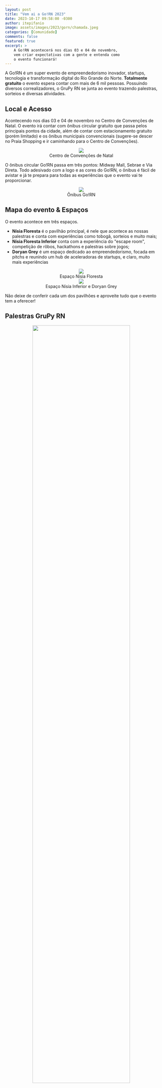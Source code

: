 ```yaml
---
layout: post
title: "Vem ai a Go!RN 2023"
date: 2023-10-17 09:58:00 -0300
author: itepifanio
image: assets/images/2023/gorn/chamada.jpeg
categories: [Comunidade]
comments: false
featured: true
excerpt: >
    A Go!RN acontecerá nos dias 03 e 04 de novembro, 
    vem criar expectativas com a gente e entenda como 
    o evento funcionará!
---
```


A Go!RN é um super evento de empreendedorismo inovador, startups, 
tecnologia e transformação digital do Rio Grande do Norte. **Totalmente 
gratuito** o evento espera contar com mais de 6 mil pessoas. Possuindo 
diversos correalizadores, o GruPy RN se junta ao evento trazendo 
palestras, sorteios e diversas atividades.

## Local e Acesso

Acontecendo nos dias 03 e 04 de novembro no Centro de Convenções de Natal. 
O evento irá contar com ônibus circular gratuito que passa pelos principais 
pontos da cidade, além de contar com estacionamento gratuito (porém limitado) 
e os ônibus municipais convencionais (sugere-se descer no Praia Shopping e ir 
caminhando para o Centro de Convenções).

<div style="text-align:center">
    <img src="{{ site.baseurl }}/assets/images/2023/gorn/centro_convencoes.jpg"/>
    <figcaption>Centro de Convenções de Natal</figcaption>
</div>

O ônibus circular Go!RN passa em três pontos: Midway Mall, Sebrae e Via Direta.
Todo adesivado com a logo e as cores do Go!RN, o ônibus é fácil de avistar e já 
te prepara para todas as experiências que o evento vai te proporcionar.

<div style="text-align:center">
    <img src="{{ site.baseurl }}/assets/images/2023/gorn/onibus_gorn.png"/>
    <figcaption>Ônibus Go!RN</figcaption>
</div>

## Mapa do evento & Espaços

O evento acontece em três espaços. 
- **Nísia Floresta** é o pavilhão principal, é nele que acontece as nossas 
palestras e conta com experiências como tobogã, sorteios e muito mais; 
- **Nísia Floresta Inferior** conta com a experiência do "escape room", 
competição de rôbos, hackathons e palestras sobre jogos; 
- **Doryan Grey** é um espaço dedicado ao empreendedorismo, focada em pitchs 
e reunindo um hub de aceleradoras de startups, e claro, muito mais experiências

<div style="text-align:center">
    <img src="{{ site.baseurl }}/assets/images/2023/gorn/espaco_nisia_floresta.png"/>
    <figcaption>Espaço Nísia Floresta</figcaption>
</div>

<div style="text-align:center">
    <img src="{{ site.baseurl }}/assets/images/2023/gorn/espaco_nisia_inferior_e_doryan_grey.png"/>
    <figcaption>Espaço Nísia Inferior e Doryan Grey</figcaption>
</div>

Não deixe de conferir cada um dos pavilhões e aproveite tudo que o evento tem 
a oferecer!

## Palestras GruPy RN

<div style="text-align:center">
    <img src="{{ site.baseurl }}/assets/images/2023/gorn/palestras_primeiro_dia.png" width="80%"/>
    <figcaption>Palestras primeiro dia</figcaption>
</div>

<div style="text-align:center">
    <img src="{{ site.baseurl }}/assets/images/2023/gorn/palestras_segundo_dia.png" width="80%"/>
    <figcaption>Palestras segundo dia</figcaption>
</div>

<details>
<summary>[Techno - Palco 2] Kafka + Airflow, uma combinação que dá certo</summary>
<ul>
<li>🧑‍💻 Palestrante: Juliany Raiol</li>
<li>📚 Bio: Amazonense, engenheira de software e participante da comunidade Python de Manaus. Tem interesse em sistemas distribuídos, open source e ficção científica</li>
<li>🎤 Sobre: O objetivo desta palestra é explicar alguns conceitos sobre o processamento de dados em tempo com o Apache Kafka, além de apresentar casos de uso da ferramenta</li>
</ul>
</details>

<details>
<summary>[Techno - Palco 1] Criação de mundos utilizando caos</summary>
<ul>
<li>🧑‍💻 Palestrante: Anderson Pereira</li>
<li>📚 Bio: Gestor de projetos da Nova data, formado em Informática pra internet (IFRN) estudande de Bacharelado em Tecnologia da informação (UFRN) e entusiasta por games e afins</li>
<li>🎤 Sobre: Criação e ultilização do ruído de Perlin na geração procedural de mundos de videogame</li>
</ul>
</details>

<details>
<summary>[Multitemático] Contabilidade para desenvolvedores: trabalhando para o exterior</summary>
<ul>
<li>🧑‍💻 Palestrante: Victor Torres</li>
<li>📚 Bio: Engenheiro de software com mais de dez anos de experiência em múltiplas indústrias de impacto internacional: banking, telefonia, data extraction, mud logging e educação</li>
<li>🎤 Sobre:Você já sonhou em trabalhar para o exterior? Descubra como aproveitar ao máximo as oportunidades globais, enfrentar desafios e transformar seu sonho de trabalhar no exterior em realidade. Abordaremos tópicos essenciais, desde a criação de um CNPJ até a gestão de impostos e a emissão de notas fiscais em um ambiente internacional.</li>
</ul>
</details>

<details>
<summary>[Techno - Palco 2] APIs com FastAPI</summary>
<ul>
<li>🧑‍💻 Palestrante: Ítalo Rossi</li>
</ul>
</details>

<details>
<summary>[Techno - Palco 1] BINGO! Automatizando a criação de cartelas com Pillow</summary>
<ul>
<li>🧑‍💻 Palestrante: Alynne Ferreira</li>
<li>📚 Bio: Engenheira de Software, dançarina e coreógrafa iniciante. Entusiasta da interdisciplinaridade e do ensino da programação além do óbvio</li>
<li>
🎤 Sobre: Você gosta de bingo? Já pensou em ter cartelas personalizadas, mas desiste pelo trabalho de editar uma por uma? Nesta palestra vamos descobrir como fazer isso de forma automatizada!
</li>
</ul>
</details>

<details>
<summary>[Techno - Palco 1] Quebrando Captchas com Python</summary>
<ul>
<li>🧑‍💻 Palestrante: Luan Silva</li>
<li>📚 Bio: Sou Luan, moro em Natal e trabalho com crawlers desde 2019</li>
<li>
🎤 Sobre: Retirar textos de imagem pode ser mais facil do que parece, mostrarei a junção de tratamento de imagens e Python, podem ter um ótimo resultado
</li>
</ul>
</details>

<details>
<summary>[Techno - Palco 1] Introdução a Programação Paralela Com Python</summary>
<ul>
<li>🧑‍💻 Palestrante: Lucas Matheus</li>
<li>📚 Bio: Olá, Me chamo Lucas Matheus, sou Técnico em Informática para Internet (IFRN) e Redes de Computadores (UFRN - IMD). Atualmente, sou estudante de Sistemas para Internet (IFRN). Profissionalmente, sou co-fundador da empresa LavaiLavem Turismo, uma agência de vendas de passeios com ênfase no turismo inteligente, e bolsista de Iniciação Científica em projetos nas áreas de Sistemas Multi-Vant, 5G, Arquitetura de Alto Desempenho e Realidade Aumentada</li>
<li>
🎤 Sobre: Exploraremos como implementar a programação paralela usando a linguagem de programação Python. Ao longo dessa exploração, aprenderemos sobre bibliotecas fundamentais, como threading e multiprocessing, que nos permitem trabalhar com threads e processos em Python
</li>
</ul>
</details>

<details>
<summary>[Techno - Palco 1] Monitoramento de aplicações em Python</summary>
<ul>
<li>🧑‍💻 Palestrante: Álvaro Ferreira</li>
<li>📚 Bio: Álvaro é Engenheiro de Plataforma no Méliuz e trabalha diariamente com Python, CI/CD, AWS e outras tecnologias da sopa de letrinhas de TI. Atualmente as suas áreas de interesse em TI são DevOps, inteligência artificial e open-source</li>
<li>
🎤 Sobre: Após desenvolvermos uma aplicação e lança-la para o ambiente de produção, devemos monitora-la para termos certeza de que tudo esta ocorrendo bem. Iremos entender o que antecede o monitoramento, o que é monitoramento, daremos uma olhada em módulos do próprio Python que nos auxiliam nessa tarefa e quais outras ferramentas podemos utilizar
</li>
</ul>
</details>

<p>&nbsp;</p>

## Atividades e sorteios

A experiência Go!RN é completa, com jogos, gatilhos, conhecimento, networking, experiências e sorteios!

### Passaporte

Durante o credenciamento no evento você irá receber um passaporte para viajar 
pelas diversas experiências que o Go!RN 2023 vai trazer. Cada carimbo de atividade 
realizada durante o evento é contabilizado e pode ser utilizado para trocar por 
brindes e prêmios durante o evento.

<div style="text-align:center">
    <img src="{{ site.baseurl }}/assets/images/2023/gorn/passaporte.png" width="80%"/>
    <figcaption>Passaporte do evento</figcaption>
</div>

### App Gamificado

O evento conta com um site e app `https://gamificacao.gorn.com.br/` que conta com diversas atividades, mesclando o real e o virtual, expandindo as experiências dos participantes no evento!

### Sorteios

Não voltamos da Python Nordeste 2023 de mãos abanando e estaremos sorteando copos, camisas 
e sacolinhas do evento. Assim como estaremos distribuindo brindes para quem participar das 
nossas palestras e nos marcar nas redes sociais!

## Conclusão

O evento tem entrada e transporte gratuito, com diversas atrações, experiências, jogos e oportunidades. Esperamos te ver lá e poder te presentear com os brindes especiais que preparamos!
